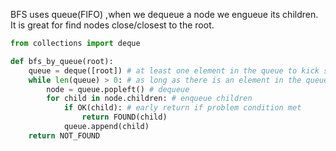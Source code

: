 BFS uses queue(FIFO) ,when we dequeue a node we engueue its children. It is great for find nodes close/closest to the root.

```python
from collections import deque

def bfs_by_queue(root):
    queue = deque([root]) # at least one element in the queue to kick start bfs
    while len(queue) > 0: # as long as there is an element in the queue
        node = queue.popleft() # dequeue
        for child in node.children: # enqueue children
            if OK(child): # early return if problem condition met
                return FOUND(child)
            queue.append(child)
    return NOT_FOUND
```
